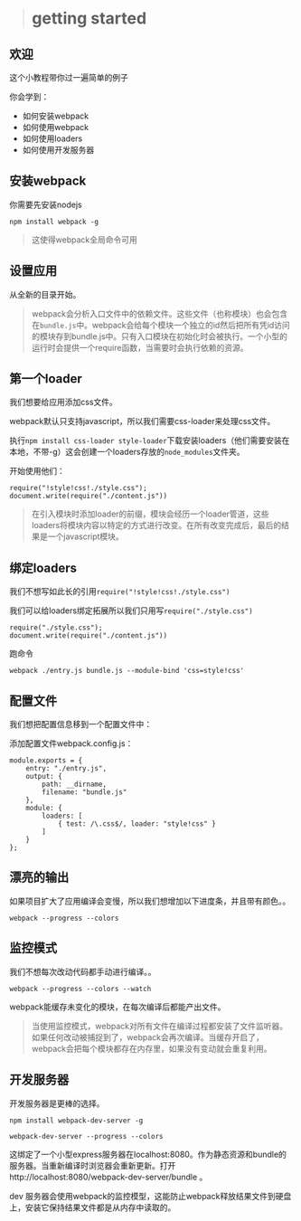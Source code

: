 ># getting started

## 欢迎

这个小教程带你过一遍简单的例子

你会学到：

 - 如何安装webpack
 - 如何使用webpack
 - 如何使用loaders
 - 如何使用开发服务器

## 安装webpack

你需要先安装nodejs

```
npm install webpack -g

```

> 这使得webpack全局命令可用

## 设置应用

从全新的目录开始。

> webpack会分析入口文件中的依赖文件。这些文件（也称模块）也会包含在`bundle.js`中。webpack会给每个模块一个独立的id然后把所有凭id访问的模块存到bundle.js中。只有入口模块在初始化时会被执行。一个小型的运行时会提供一个require函数，当需要时会执行依赖的资源。

## 第一个loader

我们想要给应用添加css文件。

webpack默认只支持javascript，所以我们需要css-loader来处理css文件。

执行`npm install css-loader style-loader`下载安装loaders（他们需要安装在本地，不带-g）这会创建一个loaders存放的`node_modules`文件夹。

开始使用他们：

```
require("!style!css!./style.css");
document.write(require("./content.js"))
```

> 在引入模块时添加loader的前缀，模块会经历一个loader管道，这些loaders将模块内容以特定的方式进行改变。在所有改变完成后，最后的结果是一个javascript模块。

## 绑定loaders

我们不想写如此长的引用`require("!style!css!./style.css")`

我们可以给loaders绑定拓展所以我们只用写`require("./style.css")`

```
require("./style.css");
document.write(require("./content.js"))
```

跑命令

```
webpack ./entry.js bundle.js --module-bind 'css=style!css'
```

## 配置文件

我们想把配置信息移到一个配置文件中：

添加配置文件webpack.config.js：

```
module.exports = {
    entry: "./entry.js",
    output: {
        path: __dirname,
        filename: "bundle.js"
    },
    module: {
        loaders: [
            { test: /\.css$/, loader: "style!css" }
        ]
    }
};
```

## 漂亮的输出

如果项目扩大了应用编译会变慢，所以我们想增加以下进度条，并且带有颜色。。

```
webpack --progress --colors
```

## 监控模式

我们不想每次改动代码都手动进行编译。。

```
webpack --progress --colors --watch
```

webpack能缓存未变化的模块，在每次编译后都能产出文件。

> 当使用监控模式，webpack对所有文件在编译过程都安装了文件监听器。如果任何改动被捕捉到了，webpack会再次编译。当缓存开启了，webpack会把每个模块都存在内存里，如果没有变动就会重复利用。

## 开发服务器

开发服务器是更棒的选择。

```
npm install webpack-dev-server -g
```

```
webpack-dev-server --progress --colors
```

这绑定了一个小型express服务器在localhost:8080。作为静态资源和bundle的服务器。当重新编译时浏览器会重新更新。打开 http://localhost:8080/webpack-dev-server/bundle 。

  dev 服务器会使用webpack的监控模型，这能防止webpack释放结果文件到硬盘上，安装它保持结果文件都是从内存中读取的。
